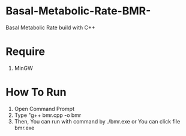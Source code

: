 # Basal-Metabolic-Rate-BMR-
Basal Metabolic Rate build with C++

# Require
1. MinGW

# How To Run
1. Open Command Prompt
2. Type "g++ bmr.cpp -o bmr
3. Then, You can run with command by ./bmr.exe or You can click file bmr.exe
